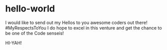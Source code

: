 # hello-world


I would like to send out my Hellos to you awesome coders out there! #MyRespectsToYou
I do hope to excel in this venture and get the chance to be one of the Code senseis!

HI-YAH!
